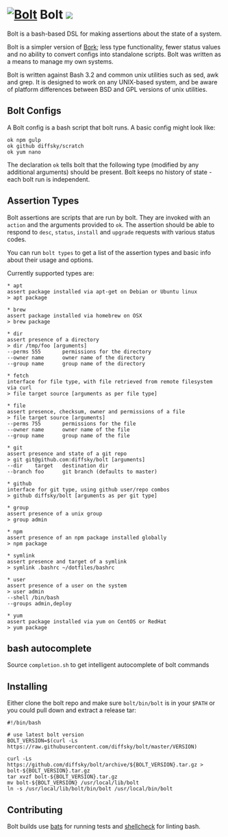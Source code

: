 # [![Bolt](https://raw.githubusercontent.com/diffsky/bolt/master/assets/bolt-64.png)](https://github.com/diffsky/bolt) Bolt [![](https://travis-ci.org/diffsky/bolt.svg)](https://travis-ci.org/diffsky/bolt)

Bolt is a bash-based DSL for making assertions about the state of a system.

Bolt is a simpler version of [Bork](https://github.com/mattly/bork); less type functionality, fewer status values and no ability to convert configs into standalone scripts. Bolt was written as a means to manage my own systems.

Bolt is written against Bash 3.2 and common unix utilities such as sed, awk and grep. It is designed to work on any UNIX-based system, and be aware of platform differences between BSD and GPL versions of unix utilities.


## Bolt Configs

A Bolt config is a bash script that bolt runs. A basic config might look like:

```
ok npm gulp
ok github diffsky/scratch
ok yum nano
```

The declaration `ok` tells bolt that the following type (modified by any additional arguments) should be present. Bolt keeps no history of state - each bolt run is independent.


## Assertion Types

Bolt assertions are scripts that are run by bolt. They are invoked with an `action` and the arguments provided to `ok`. The assertion should be able to respond to `desc`, `status`, `install` and `upgrade` requests with various status codes.

You can run `bolt types` to get a list of the assertion types and basic info about their usage and options.

Currently supported types are:

```
* apt
assert package installed via apt-get on Debian or Ubuntu linux
> apt package

* brew
assert package installed via homebrew on OSX
> brew package

* dir
assert presence of a directory
> dir /tmp/foo [arguments]
--perms 555       permissions for the directory
--owner name      owner name of the directory
--group name      group name of the directory

* fetch
interface for file type, with file retrieved from remote filesystem via curl
> file target source [arguments as per file type]

* file
assert presence, checksum, owner and permissions of a file
> file target source [arguments]
--perms 755       permissions for the file
--owner name      owner name of the file
--group name      group name of the file

* git
assert presence and state of a git repo
> git git@github.com:diffsky/bolt [arguments]
--dir    target   destination dir
--branch foo      git branch (defaults to master)

* github
interface for git type, using github user/repo combos
> github diffsky/bolt [arguments as per git type]

* group
assert presence of a unix group
> group admin

* npm
assert presence of an npm package installed globally
> npm package

* symlink
assert presence and target of a symlink
> symlink .bashrc ~/dotfiles/bashrc

* user
assert presence of a user on the system
> user admin
--shell /bin/bash
--groups admin,deploy

* yum
assert package installed via yum on CentOS or RedHat
> yum package
```

## bash autocomplete

Source `completion.sh` to get intelligent autocomplete of bolt commands


## Installing

Either clone the bolt repo and make sure `bolt/bin/bolt` is in your `$PATH` or you
could pull down and extract a release tar:

```
#!/bin/bash

# use latest bolt version
BOLT_VERSION=$(curl -Ls https://raw.githubusercontent.com/diffsky/bolt/master/VERSION)

curl -Ls https://github.com/diffsky/bolt/archive/${BOLT_VERSION}.tar.gz > bolt-${BOLT_VERSION}.tar.gz
tar xvzf bolt-${BOLT_VERSION}.tar.gz
mv bolt-${BOLT_VERSION} /usr/local/lib/bolt
ln -s /usr/local/lib/bolt/bin/bolt /usr/local/bin/bolt

```


## Contributing

Bolt builds use [bats](https://github.com/sstephenson/bats) for running tests and
[shellcheck](https://github.com/koalaman/shellcheck) for linting bash.
